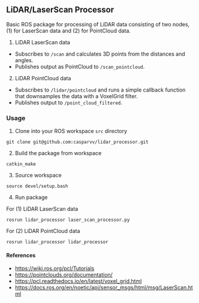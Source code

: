 ## LiDAR/LaserScan Processor
Basic ROS package for processing of LiDAR data consisting of two nodes, (1) for LaserScan data and (2) for PointCloud data. 

1. LiDAR LaserScan data
- Subscribes to `/scan` and calculates 3D points from the distances and angles.
- Publishes output as PointCloud to `/scan_pointcloud`.

2. LiDAR PointCloud data
- Subscribes to `/lidar/pointcloud` and runs a simple callback function that downsamples the data with a VoxelGrid filter.
- Publishes output to `/point_cloud_filtered`.

### Usage
1. Clone into your ROS workspace `src` directory
```
git clone git@github.com:casparvv/lidar_processor.git
```
2. Build the package from workspace
```
catkin_make
```
3. Source workspace
```
source devel/setup.bash
```
4. Run package

For (1) LiDAR LaserScan data
```
rosrun lidar_processor laser_scan_processor.py
```
For (2) LiDAR PointCloud data
```
rosrun lidar_processor lidar_processor
```

#### References
- https://wiki.ros.org/pcl/Tutorials
- https://pointclouds.org/documentation/
- https://pcl.readthedocs.io/en/latest/voxel_grid.html
- https://docs.ros.org/en/noetic/api/sensor_msgs/html/msg/LaserScan.html

